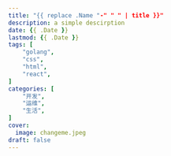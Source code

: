 ```yaml
---
title: "{{ replace .Name "-" " " | title }}"
description: a simple descirption 
date: {{ .Date }}
lastmod: {{ .Date }}
tags: [
    "golang",
    "css",
    "html",
    "react",
]
categories: [
    "开发",
    "运维",
    "生活",
]
cover:
  image: changeme.jpeg
draft: false
---
```


